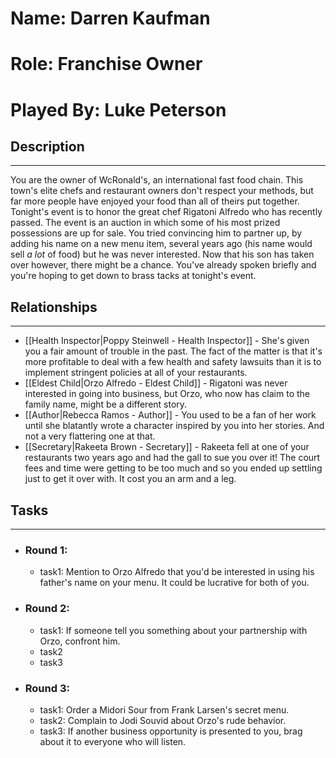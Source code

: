 # Name: Darren Kaufman
# Role: Franchise Owner
# Played By: Luke Peterson

## Description
---
You are the owner of WcRonald's, an international fast food chain. This town's elite chefs and restaurant owners don't respect your methods, but far more people have enjoyed your food than all of theirs put together. Tonight's event is to honor the great chef Rigatoni Alfredo who has recently passed. The event is an auction in which some of his most prized possessions are up for sale. You tried convincing him to partner up, by adding his name on a new menu item, several years ago (his name would sell *a lot* of food) but he was never interested. Now that his son has taken over however, there might be a chance. You've already spoken briefly and you're hoping to get down to brass tacks at tonight's event.

## Relationships
---
- [[Health Inspector|Poppy Steinwell - Health Inspector]]  - She's given you a fair amount of trouble in the past. The fact of the matter is that it's more profitable to deal with a few health and safety lawsuits than it is to implement stringent policies at all of your restaurants.
- [[Eldest Child|Orzo Alfredo - Eldest Child]]  - Rigatoni was never interested in going into business, but Orzo, who now has claim to the family name, might be a different story.
- [[Author|Rebecca Ramos - Author]]  - You used to be a fan of her work until she blatantly wrote a character inspired by you into her stories. And not a very flattering one at that.
- [[Secretary|Rakeeta Brown - Secretary]] - Rakeeta fell at one of your restaurants two years ago and had the gall to sue you over it! The court fees and time were getting to be too much and so you ended up settling just to get it over with. It cost you an arm and a leg.

## Tasks
___
- ### Round 1: 
	- task1: Mention to Orzo Alfredo that you'd be interested in using his father's name on your menu. It could be lucrative for both of you.
- ### Round 2:
	- task1: If someone tell you something about your partnership with Orzo, confront him.
	- task2
	- task3
- ### Round 3:
	- task1: Order a Midori Sour from Frank Larsen's secret menu.
	- task2: Complain to Jodi Souvid about Orzo's rude behavior.
	- task3: If another business opportunity is presented to you, brag about it to everyone who will listen.
